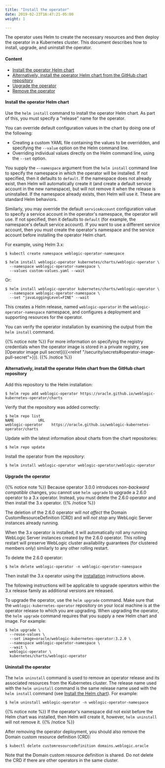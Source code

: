 ```yaml
---
title: "Install the operator"
date: 2019-02-23T16:47:21-05:00
weight: 1

---
```


The operator uses Helm to create the necessary resources and
then deploy the operator in a Kubernetes cluster. This document describes how to install, upgrade,
and uninstall the operator.

#### Content

 - [Install the operator Helm chart](#install-the-operator-helm-chart)
 - [Alternatively, install the operator Helm chart from the GitHub chart repository](#alternatively-install-the-operator-helm-chart-from-the-github-chart-repository)
 - [Upgrade the operator](#upgrade-the-operator)
 - [Remove the operator](#remove-the-operator)

#### Install the operator Helm chart

Use the `helm install` command to install the operator Helm chart. As part of this, you must specify a "release" name for the operator.

You can override default configuration values in the chart by doing one of the following:

- Creating a custom YAML file containing the values to be overridden, and specifying the `--value` option on the Helm command line.
- Overriding individual values directly on the Helm command line, using the `--set` option.

You supply the `–-namespace` argument from the `helm install` command line to specify the namespace in which the operator will be installed. If not specified, then it defaults to `default`.  If the namespace does not already exist, then Helm will automatically create it (and create a default service account in the new namespace), but will not remove it when the release is uninstalled. If the namespace already exists, then Helm will use it. These are standard Helm behaviors.

Similarly, you may override the default `serviceAccount` configuration value to specify a service account in the operator's namespace, the operator will use. If not specified, then it defaults to `default` (for example, the namespace's default service account). If you want to use a different service account, then you must create the operator's namespace and the service account before installing the operator Helm chart.

For example, using Helm 3.x:

```
$ kubectl create namespace weblogic-operator-namespace
```

```
$ helm install weblogic-operator kubernetes/charts/weblogic-operator \
  --namespace weblogic-operator-namespace \
  --values custom-values.yaml --wait
```
Or:
```
$ helm install weblogic-operator kubernetes/charts/weblogic-operator \
  --namespace weblogic-operator-namespace \
  --set "javaLoggingLevel=FINE" --wait
```

This creates a Helm release, named `weblogic-operator` in the `weblogic-operator-namespace` namespace, and configures a deployment and supporting resources for the operator.

You can verify the operator installation by examining the output from the `helm install` command.

{{% notice note %}}
For more information on specifying the registry credentials when the operator image is stored in a private registry, see
[Operator image pull secret]({{<relref "/security/secrets#operator-image-pull-secret">}}).
{{% /notice %}}

#### Alternatively, install the operator Helm chart from the GitHub chart repository

Add this repository to the Helm installation:

```
$ helm repo add weblogic-operator https://oracle.github.io/weblogic-kubernetes-operator/charts
```

Verify that the repository was added correctly:

```
$ helm repo list
NAME           URL
weblogic-operator    https://oracle.github.io/weblogic-kubernetes-operator/charts
```

Update with the latest information about charts from the chart repositories:

```
$ helm repo update
```

Install the operator from the repository:

```
$ helm install weblogic-operator weblogic-operator/weblogic-operator
```

#### Upgrade the operator

{{% notice note %}}
Because operator 3.0.0 introduces _non-backward compatible_ changes, you cannot use `helm upgrade` to upgrade
a 2.6.0 operator to a 3.x operator. Instead, you must delete the 2.6.0 operator and then install the
3.x operator.
{{% /notice %}}

The deletion of the 2.6.0 operator will _not affect_ the Domain CustomResourceDefinition (CRD) and will _not stop_ any
WebLogic Server instances already running.

When the 3.x operator is installed, it will automatically roll any running WebLogic Server instances created by the 2.6.0 operator.
This rolling restart will preserve WebLogic cluster availability guarantees (for clustered members only) similarly to any other rolling restart.

To delete the 2.6.0 operator:

```
$ helm delete weblogic-operator -n weblogic-operator-namespace
```

Then install the 3.x operator using the [installation](#install-the-operator-helm-chart) instructions above.

The following instructions will be applicable to upgrade operators within the 3.x release family
as additional versions are released.

To upgrade the operator, use the `helm upgrade` command. Make sure that the
`weblogic-kubernetes-operator` repository on your local machine is at the
operator release to which you are upgrading. When upgrading the operator,
the `helm upgrade` command requires that you supply a new Helm chart and image. For example:

```
$ helm upgrade \
  --reuse-values \
  --set image=oracle/weblogic-kubernetes-operator:3.2.0 \
  --namespace weblogic-operator-namespace \
  --wait \
  weblogic-operator \
  kubernetes/charts/weblogic-operator
```

#### Uninstall the operator

The `helm uninstall` command is used to remove an operator release and its associated resources from the Kubernetes cluster. The release name used with the `helm uninstall` command is the same release name used with the `helm install` command (see [Install the Helm chart](#install-the-operator-helm-chart)). For example:

```
$ helm uninstall weblogic-operator -n weblogic-operator-namespace
```

{{% notice note %}}
If the operator's namespace did not exist before the Helm chart was installed, then Helm will create it, however, `helm uninstall` will not remove it.
{{% /notice %}}

After removing the operator deployment, you should also remove the Domain custom resource definition (CRD):
```
$ kubectl delete customresourcedefinition domains.weblogic.oracle
```
Note that the Domain custom resource definition is shared. Do not delete the CRD if there are other operators in the same cluster.
